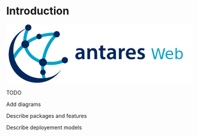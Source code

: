 # Introduction

![](../assets/antares.png)

TODO 

Add diagrams

Describe packages and features

Describe deployement models
